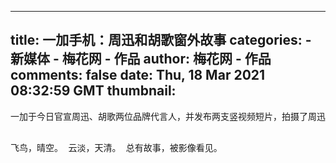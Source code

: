 
---
title: 一加手机：周迅和胡歌窗外故事
categories: 
    - 新媒体
    - 梅花网 - 作品
author: 梅花网 - 作品
comments: false
date: Thu, 18 Mar 2021 08:32:59 GMT
thumbnail: 
---

<div>   
<pre>一加于今日官宣周迅、胡歌两位品牌代言人，并发布两支竖视频短片，拍摄了周迅和胡歌窗外的故事。

飞鸟，晴空。
云淡，天清。
总有故事，被影像看见。</pre>  
</div>
            